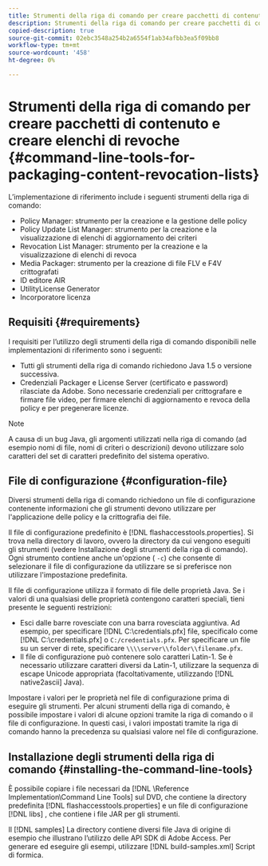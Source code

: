 ```yaml
---
title: Strumenti della riga di comando per creare pacchetti di contenuto e creare elenchi di revoche
description: Strumenti della riga di comando per creare pacchetti di contenuto e creare elenchi di revoche
copied-description: true
source-git-commit: 02ebc3548a254b2a6554f1ab34afbb3ea5f09bb8
workflow-type: tm+mt
source-wordcount: '458'
ht-degree: 0%

---
```


# Strumenti della riga di comando per creare pacchetti di contenuto e creare elenchi di revoche {#command-line-tools-for-packaging-content-revocation-lists}

L’implementazione di riferimento include i seguenti strumenti della riga di comando:

* Policy Manager: strumento per la creazione e la gestione delle policy
* Policy Update List Manager: strumento per la creazione e la visualizzazione di elenchi di aggiornamento dei criteri
* Revocation List Manager: strumento per la creazione e la visualizzazione di elenchi di revoca
* Media Packager: strumento per la creazione di file FLV e F4V crittografati
* ID editore AIR
* UtilityLicense Generator
* Incorporatore licenza

## Requisiti {#requirements}

I requisiti per l’utilizzo degli strumenti della riga di comando disponibili nelle implementazioni di riferimento sono i seguenti:

* Tutti gli strumenti della riga di comando richiedono Java 1.5 o versione successiva.
* Credenziali Packager e License Server (certificato e password) rilasciate da Adobe. Sono necessarie credenziali per crittografare e firmare file video, per firmare elenchi di aggiornamento e revoca della policy e per pregenerare licenze.

>[!NOTE]
>
>A causa di un bug Java, gli argomenti utilizzati nella riga di comando (ad esempio nomi di file, nomi di criteri o descrizioni) devono utilizzare solo caratteri del set di caratteri predefinito del sistema operativo.

## File di configurazione {#configuration-file}

Diversi strumenti della riga di comando richiedono un file di configurazione contenente informazioni che gli strumenti devono utilizzare per l&#39;applicazione delle policy e la crittografia dei file.

Il file di configurazione predefinito è [!DNL flashaccesstools.properties]. Si trova nella directory di lavoro, ovvero la directory da cui vengono eseguiti gli strumenti (vedere Installazione degli strumenti della riga di comando). Ogni strumento contiene anche un&#39;opzione ( `-c`) che consente di selezionare il file di configurazione da utilizzare se si preferisce non utilizzare l&#39;impostazione predefinita.

Il file di configurazione utilizza il formato di file delle proprietà Java. Se i valori di una qualsiasi delle proprietà contengono caratteri speciali, tieni presente le seguenti restrizioni:

* Esci dalle barre rovesciate con una barra rovesciata aggiuntiva. Ad esempio, per specificare [!DNL C:\credentials.pfx] file, specificalo come [!DNL C:\\credentials.pfx] o `C:/credentials.pfx`. Per specificare un file su un server di rete, specificare `\\\\server\\folder\\filename.pfx`.
* Il file di configurazione può contenere solo caratteri Latin-1. Se è necessario utilizzare caratteri diversi da Latin-1, utilizzare la sequenza di escape Unicode appropriata (facoltativamente, utilizzando [!DNL native2ascii] Java).

Impostare i valori per le proprietà nel file di configurazione prima di eseguire gli strumenti. Per alcuni strumenti della riga di comando, è possibile impostare i valori di alcune opzioni tramite la riga di comando o il file di configurazione. In questi casi, i valori impostati tramite la riga di comando hanno la precedenza su qualsiasi valore nel file di configurazione.

## Installazione degli strumenti della riga di comando  {#installing-the-command-line-tools}

È possibile copiare i file necessari da [!DNL \Reference Implementation\Command Line Tools] sul DVD, che contiene la directory predefinita [!DNL flashaccesstools.properties] e un file di configurazione [!DNL libs] , che contiene i file JAR per gli strumenti.

Il [!DNL samples] La directory contiene diversi file Java di origine di esempio che illustrano l’utilizzo delle API SDK di Adobe Access. Per generare ed eseguire gli esempi, utilizzare [!DNL build-samples.xml] Script di formica.
